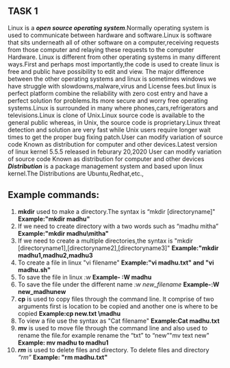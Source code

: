 ## **TASK 1**
Linux is a ***open source operating system***.Normally operating system is used to communicate between hardware and software.Linux is software that sits underneath all of other software on a computer,receiving requests from those computer and relaying these requests to the computer Hardware.
Linux is different from other operating systems in many different ways.First and perhaps most importantly,the code is used to create linux is free and public have possibility to edit and view.
The major difference between the other operating systems and linux is sometimes windows we have struggle with slowdowns,malware,virus and License fees.but linux is perfect platform combine the reliability with zero cost entry and have a perfect solution for problems.Its more secure and worry free operating systems.Linux is surrounded in many where phones,cars,refrigerators and televisions.Linux is clone of Unix.Linux source code is available to the general public whereas, in Unix, the source code is proprietary.Linux threat detection and solution are very fast while Unix users require longer wait times to get the proper bug fixing patch.User can modify variation of source code Known as distribution for computer and other devices.Latest version of linux kernel 5.5.5 released in feburary 20,2020
User can modify variation of source code Known as distribution for computer and other devices
***Distribution*** is a package management system and based upon linux kernel.The Distributions are Ubuntu,Redhat,etc.,
## **Example commands:**
 1. **mkdir** used to make a directory.The syntax is “mkdir [directoryname]"
**Example:"mkdir madhu"**
 2. If we need to create directory with a two words such as “madhu mitha”
**Example:"mkdir madhu\mitha"**
 3. If we need to create a multiple directories,the syntax is "mkdir   [directoryname1],[directoryname2],[directoryname3]"
**Example:"mkdir madhu1,madhu2,madhu3**
 4. To create a file in linux "vi filename"
**Example:"vi madhu.txt" and "vi madhu.sh"**
 5. To save the file in linux _:w_
**Example- :W madhu**
 6. To save the file under the different name _:w new_filename_
 **Example-:W new_madhunew**
 7. **cp** is used to copy files through the command line. It comprise of two arguments first is location to be copied and another one is where to be copied
**Example:cp new.txt \madhu**
 8. To view a file use the syntax as "Cat filename"
**Example:Cat madhu.txt**
 9. **mv** is used to move file through the command line and also used to rename the file.for example rename the “txt” to “new”"mv text  new"
  **Example: mv madhu to madhu1**
 10. **_rm_** is used to delete files and directory. To delete files and directory _“rm”_
 **Example: "rm madhu.txt"**

